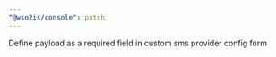 ```yaml
---
"@wso2is/console": patch
---
```


Define payload as a required field in custom sms provider config form

